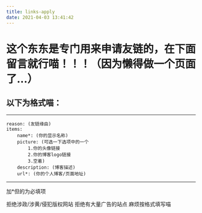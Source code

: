 ```yaml
---
title: links-apply
date: 2021-04-03 13:41:42
---
```


# 这个东东是专门用来申请友链的，在下面留言就行喵！！！（因为懒得做一个页面了...）

## 以下为格式喵：

---

```
reason: (友链缘由)
items:
    name*: (你的显示名称)
    picture: (可选一下选项中的一个
        1.你的头像链接
        2.你的博客logo链接
        3.空着)
    description: (博客描述)
    url*: (你的个人博客/页面地址)
```

---

加*但的为必填项

拒绝涉政/涉黄/侵犯版权网站
拒绝有大量广告的站点
麻烦按格式填写喵